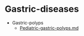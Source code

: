 
# Gastric-diseases

- Gastric-polyps
  - [Pediatric-gastric-polyps.md](./Pediatric-gastric-polyps.md)
